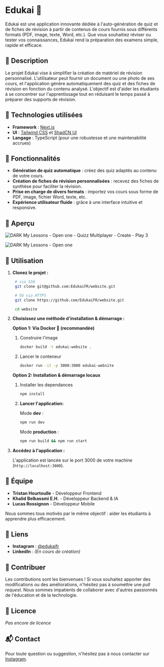 # Edukai 🐧

Edukai est une application innovante dédiée à l'auto-génération de quiz et de fiches de révision à partir de contenus de cours fournis sous différents formats (PDF, image, texte, Word, etc.). Que vous souhaitiez réviser ou tester vos connaissances, Edukai rend la préparation des examens simple, rapide et efficace.

## 📌 Description

Le projet Edukai vise à simplifier la création de matériel de révision personnalisé. L'utilisateur peut fournir un document ou une photo de ses cours, et l'application génère automatiquement des quiz et des fiches de révision en fonction du contenu analysé. L'objectif est d'aider les étudiants à se concentrer sur l'apprentissage tout en réduisant le temps passé à préparer des supports de révision.

## 🎨 Technologies utilisées

- **Framework** : [Next.js](https://nextjs.org/)
- **UI** : [Tailwind CSS](https://tailwindcss.com/) et [ShadCN UI](https://shadcn.dev)
- **Langage** : TypeScript (pour une robustesse et une maintenabilité accrues)

## 🚀 Fonctionnalités

- **Génération de quiz automatique** : créez des quiz adaptés au contenu de votre cours.
- **Création de fiches de révision personnalisées** : recevez des fiches de synthèse pour faciliter la révision.
- **Prise en charge de divers formats** : importez vos cours sous forme de PDF, image, fichier Word, texte, etc.
- **Expérience utilisateur fluide** : grâce à une interface intuitive et responsive.

## 📸 Aperçu

![DARK  My Lessons - Open one - Quizz Multiplayer - Create - Play 3](https://github.com/user-attachments/assets/e9236864-dcd3-40cb-9f84-b2dd37247aa2)

![DARK  My Lessons - Open one](https://github.com/user-attachments/assets/1ac70d5d-6a8d-4a4a-9f7d-be3c44f2732c)

## 📖 Utilisation

1. **Clonez le projet :**

   ```bash
    # via SSH
    git clone git@github.com:EdukaiFR/website.git

    # OU via HTTPS
    git clone https://github.com/EdukaiFR/website.git

    cd website
   ```

2. **Choisissez une méthode d'installation & démarrage :**

   **Option 1: Via Docker 🐳 (recommandée)**

   1. Construire l'image
      ```bash
      docker build -t edukai-website .
      ```
   2. Lancer le conteneur
      ```bash
      docker run -it -p 3000:3000 edukai-website
      ```

   **Option 2: Installation & démarrage locaux**

   1. Installer les dependances
      ```bash
      npm install
      ```
   2. **Lancer l'application:**

      Mode **dev** :

      ```bash
      npm run dev
      ```

      Mode **production** :

      ```bash
      npm run build && npm run start
      ```

3. **Accédez à l'application :**

   L'application est lancée sur le port 3000 de votre machine (`http://localhost:3000`).<br>

## 👥 Équipe

- **Tristan Hourtoulle** - Développeur Frontend
- **Khalid Belkassmi E.H.** - Développeur Backend & IA
- **Lucas Rossignon** - Développeur Mobile

Nous sommes tous motivés par le même objectif : aider les étudiants à apprendre plus efficacement.

## 🔗 Liens

- **Instagram** : [@edukaifr](https://www.instagram.com/edukaifr/?hl=fr)
- **LinkedIn** : _(En cours de création)_

## 🤝 Contribuer

Les contributions sont les bienvenues ! Si vous souhaitez apporter des modifications ou des améliorations, n'hésitez pas à soumettre une _pull request_. Nous sommes impatients de collaborer avec d'autres passionnés de l'éducation et de la technologie.

## 📄 Licence

_Pas encore de licence_

## 📬 Contact

Pour toute question ou suggestion, n'hésitez pas à nous contacter sur [Instagram](https://www.instagram.com/edukaifr/?hl=fr).
